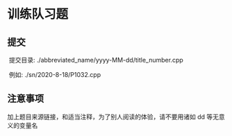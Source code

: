 # 训练队习题



## 提交

​	提交目录: ./abbreviated_name/yyyy-MM-dd/title_number.cpp

​	例如: ./sn/2020-8-18/P1032.cpp

## 注意事项

加上题目来源链接，和适当注释，为了别人阅读的体验，请不要用诸如 dd 等无意义的变量名
